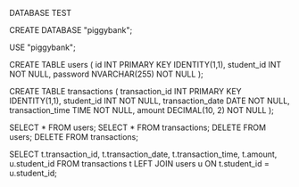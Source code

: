 DATABASE TEST

CREATE DATABASE "piggybank";

USE "piggybank";

CREATE TABLE users ( id INT PRIMARY KEY IDENTITY(1,1), student_id INT NOT NULL, password NVARCHAR(255) NOT NULL );

CREATE TABLE transactions ( transaction_id INT PRIMARY KEY IDENTITY(1,1), student_id INT NOT NULL, transaction_date DATE NOT NULL, transaction_time TIME NOT NULL, amount DECIMAL(10, 2) NOT NULL );

SELECT * FROM users; SELECT * FROM transactions; DELETE FROM users; DELETE FROM transactions;

SELECT t.transaction_id, t.transaction_date, t.transaction_time, t.amount, u.student_id FROM transactions t LEFT JOIN users u ON t.student_id = u.student_id;
